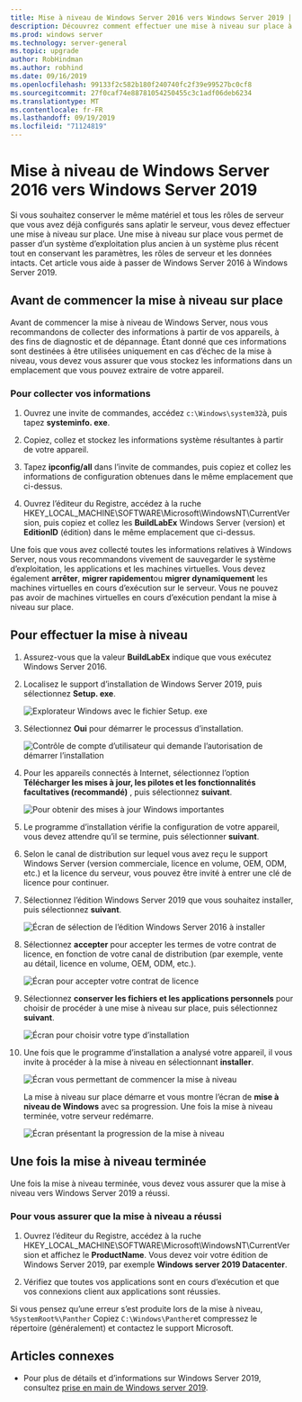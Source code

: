 ```yaml
---
title: Mise à niveau de Windows Server 2016 vers Windows Server 2019 | Microsoft Docs
description: Découvrez comment effectuer une mise à niveau sur place à partir de Windows Server 2016 vers Windows Server 2019.
ms.prod: windows server
ms.technology: server-general
ms.topic: upgrade
author: RobHindman
ms.author: robhind
ms.date: 09/16/2019
ms.openlocfilehash: 99133f2c582b180f240740fc2f39e99527bc0cf8
ms.sourcegitcommit: 27f0caf74e88781054250455c3c1adf06deb6234
ms.translationtype: MT
ms.contentlocale: fr-FR
ms.lasthandoff: 09/19/2019
ms.locfileid: "71124819"
---
```

# <a name="upgrade-windows-server-2016-to-windows-server-2019"></a>Mise à niveau de Windows Server 2016 vers Windows Server 2019

Si vous souhaitez conserver le même matériel et tous les rôles de serveur que vous avez déjà configurés sans aplatir le serveur, vous devez effectuer une mise à niveau sur place. Une mise à niveau sur place vous permet de passer d’un système d’exploitation plus ancien à un système plus récent tout en conservant les paramètres, les rôles de serveur et les données intacts. Cet article vous aide à passer de Windows Server 2016 à Windows Server 2019.

## <a name="before-you-begin-your-in-place-upgrade"></a>Avant de commencer la mise à niveau sur place

Avant de commencer la mise à niveau de Windows Server, nous vous recommandons de collecter des informations à partir de vos appareils, à des fins de diagnostic et de dépannage. Étant donné que ces informations sont destinées à être utilisées uniquement en cas d’échec de la mise à niveau, vous devez vous assurer que vous stockez les informations dans un emplacement que vous pouvez extraire de votre appareil.

### <a name="to-collect-your-info"></a>Pour collecter vos informations

1. Ouvrez une invite de commandes, accédez `c:\Windows\system32`à, puis tapez **systeminfo. exe**.

2. Copiez, collez et stockez les informations système résultantes à partir de votre appareil.

3. Tapez **ipconfig/all** dans l’invite de commandes, puis copiez et collez les informations de configuration obtenues dans le même emplacement que ci-dessus.

4. Ouvrez l’éditeur du Registre, accédez à la ruche HKEY_LOCAL_MACHINE\SOFTWARE\Microsoft\WindowsNT\CurrentVersion, puis copiez et collez les **BuildLabEx** Windows Server (version) et **EditionID** (édition) dans le même emplacement que ci-dessus.

Une fois que vous avez collecté toutes les informations relatives à Windows Server, nous vous recommandons vivement de sauvegarder le système d’exploitation, les applications et les machines virtuelles. Vous devez également **arrêter**, **migrer rapidement**ou **migrer dynamiquement** les machines virtuelles en cours d’exécution sur le serveur. Vous ne pouvez pas avoir de machines virtuelles en cours d’exécution pendant la mise à niveau sur place.

## <a name="to-perform-the-upgrade"></a>Pour effectuer la mise à niveau

1. Assurez-vous que la valeur **BuildLabEx** indique que vous exécutez Windows Server 2016.

2. Localisez le support d’installation de Windows Server 2019, puis sélectionnez **Setup. exe**.

    ![Explorateur Windows avec le fichier Setup. exe](media/upgrade-2016-2019/setup-2019.png)

3. Sélectionnez **Oui** pour démarrer le processus d’installation.

    ![Contrôle de compte d’utilisateur qui demande l’autorisation de démarrer l’installation](media/upgrade-2016-2019/start-setup-uac-box.png)

4. Pour les appareils connectés à Internet, sélectionnez l’option **Télécharger les mises à jour, les pilotes et les fonctionnalités facultatives (recommandé)** , puis sélectionnez **suivant**.

    ![Pour obtenir des mises à jour Windows importantes](media/upgrade-2016-2019/online-updates-win-setup.png)

5. Le programme d’installation vérifie la configuration de votre appareil, vous devez attendre qu’il se termine, puis sélectionner **suivant**.

6. Selon le canal de distribution sur lequel vous avez reçu le support Windows Server (version commerciale, licence en volume, OEM, ODM, etc.) et la licence du serveur, vous pouvez être invité à entrer une clé de licence pour continuer.

7. Sélectionnez l’édition Windows Server 2019 que vous souhaitez installer, puis sélectionnez **suivant**.

    ![Écran de sélection de l’édition Windows Server 2016 à installer](media/upgrade-2016-2019/select-os-edition.png)

8. Sélectionnez **accepter** pour accepter les termes de votre contrat de licence, en fonction de votre canal de distribution (par exemple, vente au détail, licence en volume, OEM, ODM, etc.).

    ![Écran pour accepter votre contrat de licence](media/upgrade-2016-2019/license-terms.png)

9. Sélectionnez **conserver les fichiers et les applications personnels** pour choisir de procéder à une mise à niveau sur place, puis sélectionnez **suivant**.

    ![Écran pour choisir votre type d’installation](media/upgrade-2016-2019/choose-install-upgrade.png)

10. Une fois que le programme d’installation a analysé votre appareil, il vous invite à procéder à la mise à niveau en sélectionnant **installer**.

    ![Écran vous permettant de commencer la mise à niveau](media/upgrade-2016-2019/ready-to-install.png)

    La mise à niveau sur place démarre et vous montre l’écran de **mise à niveau de Windows** avec sa progression. Une fois la mise à niveau terminée, votre serveur redémarre.

    ![Écran présentant la progression de la mise à niveau](media/upgrade-2016-2019/upgrading-windows-with-progress.png)

## <a name="after-your-upgrade-is-done"></a>Une fois la mise à niveau terminée

Une fois la mise à niveau terminée, vous devez vous assurer que la mise à niveau vers Windows Server 2019 a réussi.

### <a name="to-make-sure-your-upgrade-was-successful"></a>Pour vous assurer que la mise à niveau a réussi

1. Ouvrez l’éditeur du Registre, accédez à la ruche HKEY_LOCAL_MACHINE\SOFTWARE\Microsoft\WindowsNT\CurrentVersion et affichez le **ProductName**. Vous devez voir votre édition de Windows Server 2019, par exemple **Windows server 2019 Datacenter**.

2. Vérifiez que toutes vos applications sont en cours d’exécution et que vos connexions client aux applications sont réussies.

Si vous pensez qu’une erreur s’est produite lors de la mise à niveau, `%SystemRoot%\Panther` Copiez `C:\Windows\Panther`et compressez le répertoire (généralement) et contactez le support Microsoft.

## <a name="related-articles"></a>Articles connexes

- Pour plus de détails et d’informations sur Windows Server 2019, consultez [prise en main de Windows server 2019](https://docs.microsoft.com/windows-server/get-started-19/get-started-19).